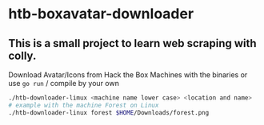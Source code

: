 # htb-boxavatar-downloader

## This is a small project to learn web scraping with colly.

Download Avatar/Icons from Hack the Box Machines with the binaries or use `go run` / compile by your own 
```sh
./htb-downloader-limux <machine name lower case> <location and name>
# example with the machine Forest on Linux
./htb-downloader-linux forest $HOME/Downloads/forest.png
```

